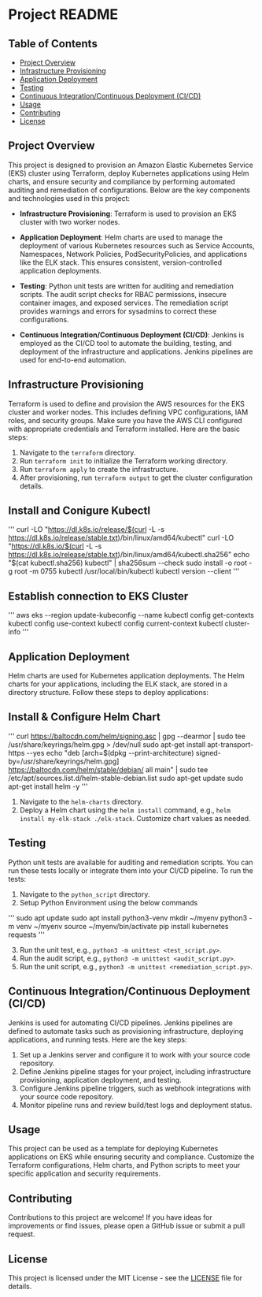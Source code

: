# Project README

## Table of Contents
- [Project Overview](#project-overview)
- [Infrastructure Provisioning](#infrastructure-provisioning)
- [Application Deployment](#application-deployment)
- [Testing](#testing)
- [Continuous Integration/Continuous Deployment (CI/CD)](#continuous-integrationcontinuous-deployment-cicd)
- [Usage](#usage)
- [Contributing](#contributing)
- [License](#license)

## Project Overview
This project is designed to provision an Amazon Elastic Kubernetes Service (EKS) cluster using Terraform, deploy Kubernetes applications using Helm charts, and ensure security and compliance by performing automated auditing and remediation of configurations. Below are the key components and technologies used in this project:

- **Infrastructure Provisioning**: Terraform is used to provision an EKS cluster with two worker nodes.

- **Application Deployment**: Helm charts are used to manage the deployment of various Kubernetes resources such as Service Accounts, Namespaces, Network Policies, PodSecurityPolicies, and applications like the ELK stack. This ensures consistent, version-controlled application deployments.

- **Testing**: Python unit tests are written for auditing and remediation scripts. The audit script checks for RBAC permissions, insecure container images, and exposed services. The remediation script provides warnings and errors for sysadmins to correct these configurations.

- **Continuous Integration/Continuous Deployment (CI/CD)**: Jenkins is employed as the CI/CD tool to automate the building, testing, and deployment of the infrastructure and applications. Jenkins pipelines are used for end-to-end automation.

## Infrastructure Provisioning
Terraform is used to define and provision the AWS resources for the EKS cluster and worker nodes. This includes defining VPC configurations, IAM roles, and security groups. Make sure you have the AWS CLI configured with appropriate credentials and Terraform installed. Here are the basic steps:

1. Navigate to the `terraform` directory.
2. Run `terraform init` to initialize the Terraform working directory.
3. Run `terraform apply` to create the infrastructure.
4. After provisioning, run `terraform output` to get the cluster configuration details.

## Install and Conigure Kubectl
'''
curl -LO "https://dl.k8s.io/release/$(curl -L -s https://dl.k8s.io/release/stable.txt)/bin/linux/amd64/kubectl"
curl -LO "https://dl.k8s.io/$(curl -L -s https://dl.k8s.io/release/stable.txt)/bin/linux/amd64/kubectl.sha256"
echo "$(cat kubectl.sha256)  kubectl" | sha256sum --check
sudo install -o root -g root -m 0755 kubectl /usr/local/bin/kubectl
kubectl version --client
'''

## Establish connection to EKS Cluster

'''
aws eks --region <your-region> update-kubeconfig --name <cluste-name>
kubectl config get-contexts
kubectl config use-context <context-name>
kubectl config current-context
kubectl cluster-info
'''

## Application Deployment
Helm charts are used for Kubernetes application deployments. The Helm charts for your applications, including the ELK stack, are stored in a directory structure. Follow these steps to deploy applications:

## Install & Configure Helm Chart

'''
curl https://baltocdn.com/helm/signing.asc | gpg --dearmor | sudo tee /usr/share/keyrings/helm.gpg > /dev/null
sudo apt-get install apt-transport-https --yes
echo "deb [arch=$(dpkg --print-architecture) signed-by=/usr/share/keyrings/helm.gpg] https://baltocdn.com/helm/stable/debian/ all main" | sudo tee /etc/apt/sources.list.d/helm-stable-debian.list
sudo apt-get update
sudo apt-get install helm -y
'''

1. Navigate to the `helm-charts` directory.
2. Deploy a Helm chart using the `helm install` command, e.g., `helm install my-elk-stack ./elk-stack`. Customize chart values as needed.

## Testing
Python unit tests are available for auditing and remediation scripts. You can run these tests locally or integrate them into your CI/CD pipeline. To run the tests:

1. Navigate to the `python_script` directory.
2. Setup Python Environment using the below commands

'''
sudo apt update
sudo apt install python3-venv
mkdir ~/myenv
python3 -m venv ~/myenv
source ~/myenv/bin/activate
pip install kubernetes requests
'''

3. Run the unit test, e.g., `python3 -m unittest <test_script.py>`.
4. Run the audit script, e.g., `python3 -m unittest <audit_script.py>`.
5. Run the unit script, e.g., `python3 -m unittest <remediation_script.py>`.

## Continuous Integration/Continuous Deployment (CI/CD)
Jenkins is used for automating CI/CD pipelines. Jenkins pipelines are defined to automate tasks such as provisioning infrastructure, deploying applications, and running tests. Here are the key steps:

1. Set up a Jenkins server and configure it to work with your source code repository.
2. Define Jenkins pipeline stages for your project, including infrastructure provisioning, application deployment, and testing.
3. Configure Jenkins pipeline triggers, such as webhook integrations with your source code repository.
4. Monitor pipeline runs and review build/test logs and deployment status.

## Usage
This project can be used as a template for deploying Kubernetes applications on EKS while ensuring security and compliance. Customize the Terraform configurations, Helm charts, and Python scripts to meet your specific application and security requirements.

## Contributing
Contributions to this project are welcome! If you have ideas for improvements or find issues, please open a GitHub issue or submit a pull request.

## License
This project is licensed under the MIT License - see the [LICENSE](LICENSE) file for details.